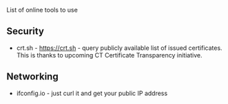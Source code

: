 List of online tools to use

## Security

 - crt.sh - https://crt.sh - query publicly available list of issued certificates. This is thanks to upcoming CT Certificate Transparency initiative.

 ## Networking

 - ifconfig.io - just curl it and get your public IP address
